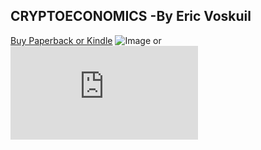 ## CRYPTOECONOMICS -By Eric Voskuil


[Buy Paperback or Kindle](https://www.amazon.com/Cryptoeconomics-Fundamental-Principles-Eric-Voskuil/dp/1735060828/ref=sr_1_3?dchild=1&qid=1613296482&refinements=p_28%3ACryptoeconomics&s=books&sr=1-3)  ![Image](https://images-na.ssl-images-amazon.com/images/I/41EAGYkxz-L._SX346_BO1,204,203,200_.jpg) or ![PDF](https://github.com/Evbronson/CRYPTOECONOMICS/blob/main/PDF/CRYPTOECONOMICS.pdf) 


```




